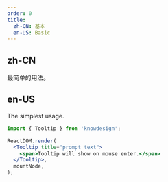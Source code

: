 ```yaml
---
order: 0
title:
  zh-CN: 基本
  en-US: Basic
---
```


## zh-CN

最简单的用法。

## en-US

The simplest usage.

```jsx
import { Tooltip } from 'knowdesign';

ReactDOM.render(
  <Tooltip title="prompt text">
    <span>Tooltip will show on mouse enter.</span>
  </Tooltip>,
  mountNode,
);
```
